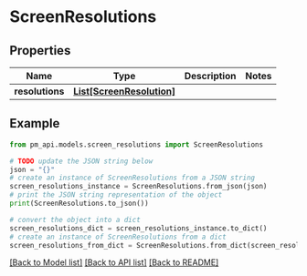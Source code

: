 # ScreenResolutions


## Properties

Name | Type | Description | Notes
------------ | ------------- | ------------- | -------------
**resolutions** | [**List[ScreenResolution]**](ScreenResolution.md) |  | 

## Example

```python
from pm_api.models.screen_resolutions import ScreenResolutions

# TODO update the JSON string below
json = "{}"
# create an instance of ScreenResolutions from a JSON string
screen_resolutions_instance = ScreenResolutions.from_json(json)
# print the JSON string representation of the object
print(ScreenResolutions.to_json())

# convert the object into a dict
screen_resolutions_dict = screen_resolutions_instance.to_dict()
# create an instance of ScreenResolutions from a dict
screen_resolutions_from_dict = ScreenResolutions.from_dict(screen_resolutions_dict)
```
[[Back to Model list]](../README.md#documentation-for-models) [[Back to API list]](../README.md#documentation-for-api-endpoints) [[Back to README]](../README.md)


